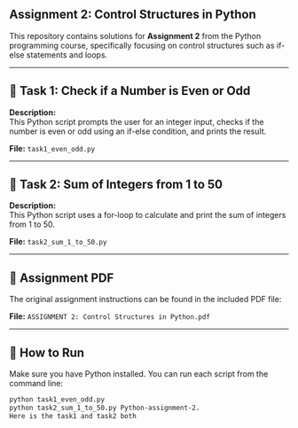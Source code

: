 ## Assignment 2: Control Structures in Python

This repository contains solutions for **Assignment 2** from the Python programming course, specifically focusing on control structures such as if-else statements and loops.

---

## 🧩 Task 1: Check if a Number is Even or Odd

**Description:**  
This Python script prompts the user for an integer input, checks if the number is even or odd using an if-else condition, and prints the result.

**File:** `task1_even_odd.py`

---

## 🧮 Task 2: Sum of Integers from 1 to 50

**Description:**  
This Python script uses a for-loop to calculate and print the sum of integers from 1 to 50.

**File:** `task2_sum_1_to_50.py`

---

## 📄 Assignment PDF

The original assignment instructions can be found in the included PDF file:

**File:** `ASSIGNMENT 2: Control Structures in Python.pdf`

---

## 🔧 How to Run

Make sure you have Python installed. You can run each script from the command line:

```bash
python task1_even_odd.py
python task2_sum_1_to_50.py Python-assignment-2.
Here is the task1 and task2 both
